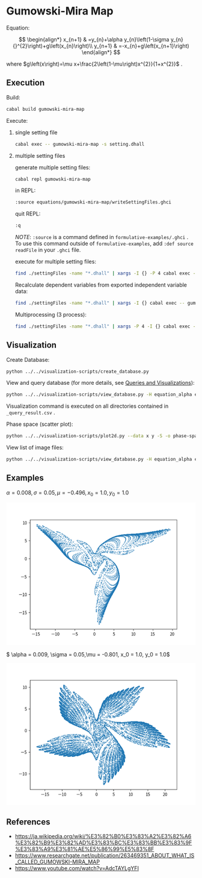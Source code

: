 # Gumowski-Mira Map

Equation:

$$
\begin{align*}
x_{n+1} & =y_{n}+\alpha y_{n}\left(1-\sigma y_{n}{}^{2}\right)+g\left(x_{n}\right)\\
y_{n+1} & =-x_{n}+g\left(x_{n+1}\right)
\end{align*}
$$

where $g\left(x\right)=\mu x+\frac{2\left(1-\mu\right)x^{2}}{1+x^{2}}$ .

## Execution

Build:

```sh
cabal build gumowski-mira-map
```

Execute:

1. single setting file

   ```sh
   cabal exec -- gumowski-mira-map -s setting.dhall
   ```

1. multiple setting files

   generate multiple setting files:

   ```sh
   cabal repl gumowski-mira-map
   ```

   in REPL:

   ```sh
   :source equations/gumowski-mira-map/writeSettingFiles.ghci
   ```

   quit REPL:

   ```sh
   :q
   ```

   _NOTE_: `:source` is a command defined in `formulative-examples/.ghci` . To use this command outside of `formulative-examples`, add `:def source readFile` in your `.ghci` file.

   execute for multiple setting files:

   ```sh
   find ./settingFiles -name "*.dhall" | xargs -I {} -P 4 cabal exec -- gumowski-mira-map -s {}
   ```

   Recalculate dependent variables from exported independent variable data:

   ```sh
   find ./settingFiles -name "*.dhall" | xargs -I {} cabal exec -- gumowski-mira-map --recalculation Continue -s {}
   ```

   Multiprocessing (3 process):

   ```sh
   find ./settingFiles -name "*.dhall" | xargs -P 4 -I {} cabal exec -- gumowski-mira-map --recalculation Continue -s {}
   ```

## Visualization

Create Database:

```sh
python ../../visualization-scripts/create_database.py
```

View and query database (for more details, see [Queries and Visualizations](../../visualization-scripts/README.md)):

```sh
python ../../visualization-scripts/view_database.py -H equation_alpha equation_sigma equation_mu -S equation_alpha
```

Visualization command is executed on all directories contained in `_query_result.csv` .

Phase space (scatter plot):

```sh
python ../../visualization-scripts/plot2d.py --data x y -S -o phase-space.png
```

View list of image files:

```sh
python ../../visualization-scripts/view_database.py -H equation_alpha equation_sigma equation_mu -S equation_alpha equation_mu -f phase-space.png
```

## Examples

$\alpha = 0.008,\sigma = 0.05, \mu = -0.496, x_0 = 1.0, y_0 = 1.0$

![](media/phase-space1.png)

$ \alpha = 0.009, \sigma =  0.05,\mu = -0.801, x_0 = 1.0, y_0 = 1.0$

![](media/phase-space2.png)

## References

- https://ja.wikipedia.org/wiki/%E3%82%B0%E3%83%A2%E3%82%A6%E3%82%B9%E3%82%AD%E3%83%BC%E3%83%BB%E3%83%9F%E3%83%A9%E3%81%AE%E5%86%99%E5%83%8F
- https://www.researchgate.net/publication/263469351_ABOUT_WHAT_IS_CALLED_GUMOWSKI-MIRA_MAP
- https://www.youtube.com/watch?v=AdcTAYLgYFI
